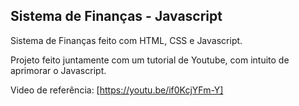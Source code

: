 ## Sistema de Finanças - Javascript

Sistema de Finanças feito com HTML, CSS e Javascript. 

Projeto feito juntamente com um tutorial de Youtube, com intuito de aprimorar o Javascript.

Video de referência: [https://youtu.be/if0KcjYFm-Y]